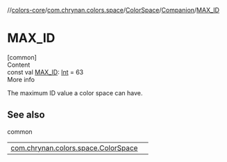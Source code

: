 //[colors-core](../../../../index.md)/[com.chrynan.colors.space](../../index.md)/[ColorSpace](../index.md)/[Companion](index.md)/[MAX_ID](-m-a-x_-i-d.md)



# MAX_ID  
[common]  
Content  
const val [MAX_ID](-m-a-x_-i-d.md): [Int](https://kotlinlang.org/api/latest/jvm/stdlib/kotlin/-int/index.html) = 63  
More info  


The maximum ID value a color space can have.



## See also  
  
common  
  
| | |
|---|---|
| <a name="com.chrynan.colors.space/ColorSpace.Companion/MAX_ID/#/PointingToDeclaration/"></a>[com.chrynan.colors.space.ColorSpace](../id.md)| <a name="com.chrynan.colors.space/ColorSpace.Companion/MAX_ID/#/PointingToDeclaration/"></a>|
  
  



